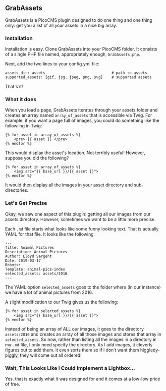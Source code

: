 ## GrabAssets

GrabAssets is a PicoCMS plugin designed to do one thing and one thing only: get you a list of all your assets in a nice big array.

### Installation

Installation is easy. Clone GrabAssets into your PicoCMS folder. It consists of a single PHP file named, appropriately enough, `GrabAssets.php`.

Next, add the two lines to your config.yml file:

    assets_dir: assets                              # path to assets
    supported_assets: [gif, jpg, jpeg, png, svg]    # supported assets

That's it!

### What it does

When you load a page, GrabAssets iterates through your assets folder and creates an array named `array_of_assets` that is accessible via Twig. For example, if you want a page full of images, you could do something like the followiing in Twig:

    {% for asset in array_of_assets %}
        <pre> {{ asset }} </pre>
    {% endfor %}

This would display the asset's location. Not terribly useful! However, suppose you did the following?

    {% for asset in array_of_assets %}
        <img src="{{ base_url }}/{{ asset }}">
    {% endfor %}
    
It would then display all the images in your asset directory and sub-directories.

### Let's Get Precise

Okay, we saw one aspect of this plugin: getting all our images from our assets directory. However, sometimes we want to be a little more precise.

Each `.md` file starts what looks like some funny looking text. That is actually YAML for that file. It looks like the following:

    ---
    Title: Animal Pictures
    Description: Animal Pictures
    Author: Lloyd Sargent
    Date: 2019-03-17
    Robots:
    Template: animal-pics-index
    selected_assets: assets/2016
    ---

The YAML option `selected_assets` goes to the folder where (in our instance) we have a lot of animal pictures from 2016.

A slight modification to our Twig gives us the following:

    {% for asset in selected_assets %}
        <img src="{{ base_url }}/{{ asset }}">
    {% endfor %}

Instead of being an array of ALL our images, it goes to the directory `assets/2016` and creates an array of all those images and stores that array in `selected_assets`. So now, rather than listing all the images in a directory in my `.md` file, I only need specify the directory. As I add images, it cleverly figures out to add them. It even sorts them so if I don't want them higgledy-piggly, they will come out all ordered!

### Wait, This Looks Like I Could Implement a Lightbox...

Yes, that is exactly what it was designed for and it comes at a low-low price of free.
